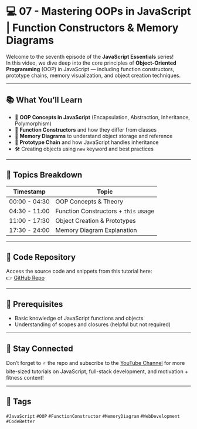 # 💻 07 - Mastering OOPs in JavaScript | Function Constructors & Memory Diagrams

Welcome to the seventh episode of the **JavaScript Essentials** series!  
In this video, we dive deep into the core principles of **Object-Oriented Programming** (OOP) in JavaScript — including function constructors, prototype chains, memory visualization, and object creation techniques.

---

## 📚 What You’ll Learn

- 📌 **OOP Concepts in JavaScript** (Encapsulation, Abstraction, Inheritance, Polymorphism)
- 🧱 **Function Constructors** and how they differ from classes
- 🧠 **Memory Diagrams** to understand object storage and reference
- 🔄 **Prototype Chain** and how JavaScript handles inheritance
- 🛠️ Creating objects using `new` keyword and best practices

---

## 🧠 Topics Breakdown

| Timestamp     | Topic                                |
| ------------- | ------------------------------------ |
| 00:00 - 04:30 | OOP Concepts & Theory                |
| 04:30 - 11:00 | Function Constructors + `this` usage |
| 11:00 - 17:30 | Object Creation & Prototypes         |
| 17:30 - 24:00 | Memory Diagram Explanation           |

---

## 🔗 Code Repository

Access the source code and snippets from this tutorial here:  
👉 [GitHub Repo](https://github.com/harsh-sangwan2002/)

---

## 🧩 Prerequisites

- Basic knowledge of JavaScript functions and objects
- Understanding of scopes and closures (helpful but not required)

---

## 🙌 Stay Connected

Don’t forget to ⭐ the repo and subscribe to the [YouTube Channel](https://www.youtube.com/playlist?list=PLFZFo5euUvDM-x9ngX2BUJUEIDuFz4zL3) for more bite-sized tutorials on JavaScript, full-stack development, and motivation + fitness content!

---

## 📌 Tags

`#JavaScript` `#OOP` `#FunctionConstructor` `#MemoryDiagram` `#WebDevelopment` `#CodeBetter`
